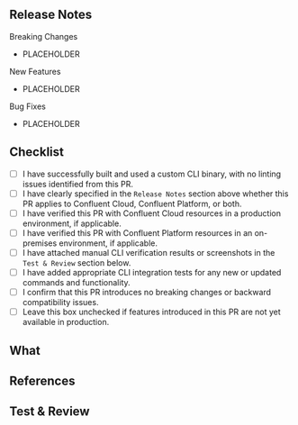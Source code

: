 Release Notes
-------------
<!--
If this PR introduces any user-facing changes, please document them below. Please delete any unused section titles and placeholders.
Please match the style of previous release notes: https://docs.confluent.io/confluent-cli/current/release-notes.html
-->

Breaking Changes
- PLACEHOLDER

New Features
- PLACEHOLDER

Bug Fixes
- PLACEHOLDER

Checklist
---------
<!-- 
Check each item below to ensure high-quality CLI development practices are followed. PR approval will not be granted until the checklist is fully reviewed.
For detailed instructions, please refer to this Confluence page: https://confluentinc.atlassian.net/wiki/spaces/AEGI/pages/3949592874/
-->
- [ ] I have successfully built and used a custom CLI binary, with no linting issues identified from this PR.
- [ ] I have clearly specified in the `Release Notes` section above whether this PR applies to Confluent Cloud, Confluent Platform, or both. 
- [ ] I have verified this PR with Confluent Cloud resources in a production environment, if applicable.
- [ ] I have verified this PR with Confluent Platform resources in an on-premises environment, if applicable.
- [ ] I have attached manual CLI verification results or screenshots in the `Test & Review` section below.
- [ ] I have added appropriate CLI integration tests for any new or updated commands and functionality.
- [ ] I confirm that this PR introduces no breaking changes or backward compatibility issues.
- [ ] Leave this box unchecked if features introduced in this PR are not yet available in production.

What
----
<!--
Briefly describe **what** you have changed and **why** these changes are necessary.
Optionally include: 
- The problem being solved or the feature being added. 
- The implementation strategy or approach taken. 
- Key technical details, design decisions, or any additional context reviewers should be aware of.
-->

References
----------
<!-- Include links to relevant resources for this PR, such as: 
- Related GitHub issues 
- Tickets (JIRA, etc.) 
- Internal documentation or design specs 
- Other related PRs 
Copy and paste the links below for easy reference.
-->

Test & Review
-------------
<!-- Has this PR been tested? If so, explain **how** it was tested. Include: 
- Steps taken to verify the changes. 
- Links to manual verification documents, logs, or screenshots to save reviewers' time. 
- Any additional notes on testing (e.g., environments used, edge cases tested). 
- Screenshot showing successful resource creation, updates etc.
Example: - [Manual Verification Document](https://docs.google.com/document/d/1GwXz9hNOkub_Br-2nssoYWCf6elZBvwo7TMhCNYinwE/edit?tab=t.0#heading=h.dvbi09ntxjw6)
-->
